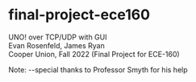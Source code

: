 # final-project-ece160
UNO! over TCP/UDP with GUI  
Evan Rosenfeld, James Ryan  
Cooper Union, Fall 2022
(Final Project for ECE-160)

Note:
  --special thanks to Professor Smyth for his help
